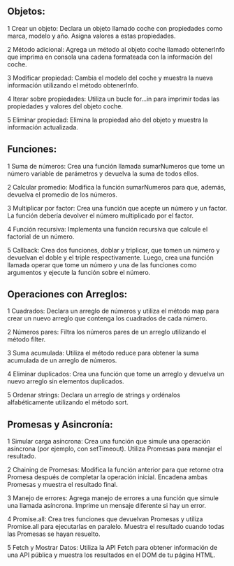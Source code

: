 ## Objetos:

1 Crear un objeto: Declara un objeto llamado coche con propiedades como marca, modelo y año. Asigna valores a estas propiedades.

2 Método adicional: Agrega un método al objeto coche llamado obtenerInfo que imprima en consola una cadena formateada con la información del coche.

3 Modificar propiedad: Cambia el modelo del coche y muestra la nueva información utilizando el método obtenerInfo.

4 Iterar sobre propiedades: Utiliza un bucle for...in para imprimir todas las propiedades y valores del objeto coche.

5 Eliminar propiedad: Elimina la propiedad año del objeto y muestra la información actualizada.

## Funciones:

1 Suma de números: Crea una función llamada sumarNumeros que tome un número variable de parámetros y devuelva la suma de todos ellos.

2 Calcular promedio: Modifica la función sumarNumeros para que, además, devuelva el promedio de los números.

3 Multiplicar por factor: Crea una función que acepte un número y un factor. La función debería devolver el número multiplicado por el factor.

4 Función recursiva: Implementa una función recursiva que calcule el factorial de un número.

5 Callback: Crea dos funciones, doblar y triplicar, que tomen un número y devuelvan el doble y el triple respectivamente. Luego, crea una función llamada operar que tome un número y una de las funciones como argumentos y ejecute la función sobre el número.

## Operaciones con Arreglos:

1 Cuadrados: Declara un arreglo de números y utiliza el método map para crear un nuevo arreglo que contenga los cuadrados de cada número.

2 Números pares: Filtra los números pares de un arreglo utilizando el método filter.

3 Suma acumulada: Utiliza el método reduce para obtener la suma acumulada de un arreglo de números.

4 Eliminar duplicados: Crea una función que tome un arreglo y devuelva un nuevo arreglo sin elementos duplicados.

5 Ordenar strings: Declara un arreglo de strings y ordénalos alfabéticamente utilizando el método sort.

## Promesas y Asincronía:

1 Simular carga asíncrona: Crea una función que simule una operación asíncrona (por ejemplo, con setTimeout). Utiliza Promesas para manejar el resultado.

2 Chaining de Promesas: Modifica la función anterior para que retorne otra Promesa después de completar la operación inicial. Encadena ambas Promesas y muestra el resultado final.

3 Manejo de errores: Agrega manejo de errores a una función que simule una llamada asíncrona. Imprime un mensaje diferente si hay un error.

4 Promise.all: Crea tres funciones que devuelvan Promesas y utiliza Promise.all para ejecutarlas en paralelo. Muestra el resultado cuando todas las Promesas se hayan resuelto.

5 Fetch y Mostrar Datos: Utiliza la API Fetch para obtener información de una API pública y muestra los resultados en el DOM de tu página HTML.